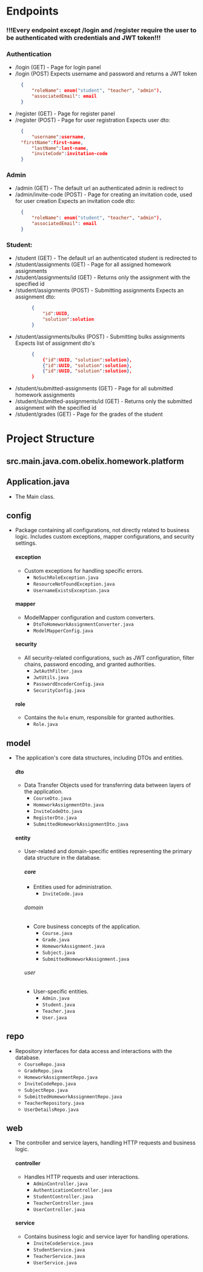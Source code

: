 # Endpoints

### !!!Every endpoint except /login and /register require the user to be authenticated with credentials and JWT token!!!

### Authentication
- /login (GET) - Page for login panel
- /login (POST)
  Expects username and password and returns a JWT token
  ```json
	{
		"roleName": enum("student", "teacher", "admin"),
		"associatedEmail": email
	}
  ```
- /register (GET) - Page for register panel
- /register (POST) - Page for user registration
  Expects user dto:
  ```json
	{
		"username":username,
  	"firstName":first-name,
		"lastName":last-name,
		"inviteCode":invitation-code
	}
  ```

### Admin
- /admin (GET) - The default url an authenticated admin is redirect to
- /admin/invite-code (POST) - Page for creating an invitation code, used for user creation
  Expects an invitation code dto:
  ```json
	{
		"roleName": enum("student", "teacher", "admin"),
		"associatedEmail": email
	}
  ```

### Student:
- /student (GET) - The default url an authenticated student is redirected to
- /student/assignments (GET) - Page for all assigned homework assignments
- /student/assignments/id (GET) - Returns only the assignment with the specified id
- /student/assignments (POST) - Submitting assignments
  Expects an assignment dto:
  ```json
		{
			"id":UUID,
			"solution":solution
		}
  ```
- /student/assignments/bulks (POST) - Submitting bulks assignments
  Expects list of assignment dto's
  ```json
		{
			{"id":UUID, "solution":solution},
			{"id":UUID, "solution":solution},
			{"id":UUID, "solution":solution},
		}
  ```
- /student/submitted-assignments (GET) - Page for all submitted homework assignments
- /student/submitted-assignments/id (GET) - Returns only the submitted assignment with the specified id
- /student/grades (GET) - Page for the grades of the student

# Project Structure

## src.main.java.com.obelix.homework.platform

## Application.java
- The Main class.

## config
- Package containing all configurations, not directly related to business logic. Includes custom exceptions, mapper configurations, and security settings.

  #### exception
	- Custom exceptions for handling specific errors.
		- `NoSuchRoleException.java`
		- `ResourceNotFoundException.java`
		- `UsernameExistsException.java`

  #### mapper
	- ModelMapper configuration and custom converters.
		- `DtoToHomeworkAssignmentConverter.java`
		- `ModelMapperConfig.java`

  #### security
	- All security-related configurations, such as JWT configuration, filter chains, password encoding, and granted authorities.
		- `JwtAuthFilter.java`
		- `JwtUtils.java`
		- `PasswordEncoderConfig.java`
		- `SecurityConfig.java`

  #### role
	- Contains the `Role` enum, responsible for granted authorities.
		- `Role.java`

## model
- The application's core data structures, including DTOs and entities.

  #### dto
	- Data Transfer Objects used for transferring data between layers of the application.
		- `CourseDto.java`
		- `HomeworkAssignmentDto.java`
		- `InviteCodeDto.java`
		- `RegisterDto.java`
		- `SubmittedHomeworkAssignmentDto.java`

  #### entity
	- User-related and domain-specific entities representing the primary data structure in the database.

	  ##### core
		- Entities used for administration.
			- `InviteCode.java`

	  ###### domain
		- Core business concepts of the application.
			- `Course.java`
			- `Grade.java`
			- `HomeworkAssignment.java`
			- `Subject.java`
			- `SubmittedHomeworkAssignment.java`

	  ###### user
		- User-specific entities.
			- `Admin.java`
			- `Student.java`
			- `Teacher.java`
			- `User.java`

## repo
- Repository interfaces for data access and interactions with the database.
	- `CourseRepo.java`
	- `GradeRepo.java`
	- `HomeworkAssignmentRepo.java`
	- `InviteCodeRepo.java`
	- `SubjectRepo.java`
	- `SubmittedHomeworkAssignmentRepo.java`
	- `TeacherRepository.java`
	- `UserDetailsRepo.java`

## web
- The controller and service layers, handling HTTP requests and business logic.

  #### controller
	- Handles HTTP requests and user interactions.
		- `AdminController.java`
		- `AuthenticationController.java`
		- `StudentController.java`
		- `TeacherController.java`
		- `UserController.java`

  #### service
	- Contains business logic and service layer for handling operations.
		- `InviteCodeService.java`
		- `StudentService.java`
		- `TeacherService.java`
		- `UserService.java`